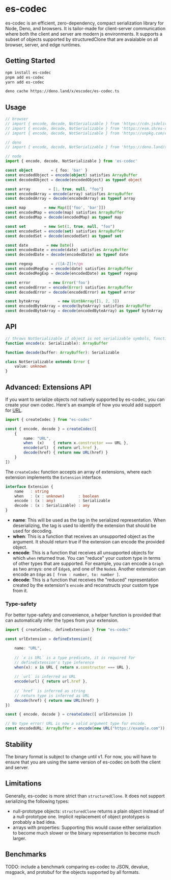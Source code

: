 # es-codec
es-codec is an efficient, zero-dependency, compact serialization library for Node, Deno, and browsers. It is tailor-made for client-server communication where both the client and server are modern js environments. It supports a subset of objects supported by structuredClone that are avaialable on all browser, server, and edge runtimes.

## Getting Started
```bash
npm install es-codec
pnpm add es-codec
yarn add es-codec
```
```bash
deno cache https://deno.land/x/escodec/es-codec.ts
```

## Usage
```ts
// browser
// import { encode, decode, NotSerializable } from 'https://cdn.jsdelivr.net/npm/es-codec/es-codec.js'
// import { encode, decode, NotSerializable } from 'https://esm.sh/es-codec/es-codec.js'
// import { encode, decode, NotSerializable } from 'https://unpkg.com/es-codec/es-codec.js'

// deno
// import { encode, decode, NotSerializable } from 'https://deno.land/x/escodec/es-codec.ts'

// node
import { encode, decode, NotSerializable } from 'es-codec'

const object        = { foo: 'bar' }
const encodedObject = encode(object) satisfies ArrayBuffer
const decodedObject = decode(encodedObject) as typeof object

const array        = [1, true, null, "foo"]
const encodedArray = encode(array) satisfies ArrayBuffer
const decodedArray = decode(encodedArray) as typeof array

const map        = new Map([['foo', 'bar']])
const encodedMap = encode(map) satisfies ArrayBuffer
const decodedMap = decode(encodedMap) as typeof map

const set        = new Set(1, true, null, "foo")
const encodedSet = encode(set) satisfies ArrayBuffer 
const decodedSet = decode(encodedSet) as typeof set

const date        = new Date()
const encodedDate = encode(date) satisfies ArrayBuffer
const decodedDate = decode(encodedDate) as typeof date

const regexp        = /([A-Z])+/gm
const encodedRegExp = encode(date) satisfies ArrayBuffer
const decodedRegExp = decode(encodedDate) as typeof regexp

const error        = new Error('foo')
const encodedError = encode(Error) satisfies ArrayBuffer
const decodedError = decode(encodedError) as typeof error

const byteArray        = new Uint8Array([1, 2, 3])
const encodedByteArray = encode(byteArray) satisfies ArrayBuffer
const decodedByteArray = decode(encodedByteArray) as typeof byteArray
```

## API
```ts
// throws NotSerializable if object is not serializable symbols, functions, class instances, etc.
function encode(x: Serializable): ArrayBuffer

function decode(buffer: ArrayBuffer): Serializable

class NotSerializable extends Error {
    value: unknown
}
```

## Advanced: Extensions API
If you want to serialize objects not natively supported by es-codec, you can create your own codec. Here's an example of how you would add support for [URL](https://developer.mozilla.org/en-US/docs/Web/API/URL).
```ts
import { createCodec } from "es-codec"

const { encode, decode } = createCodec([
    {
        name: "URL",
        when  (x)    { return x.constructor === URL },
        encode(url)  { return url.href },
        decode(href) { return new URL(href) }
    }
])
```
The `createCodec` function accepts an array of extensions, where each extension implements the `Extension` interface.
```ts
interface Extension {
    name   : string
    when   : (x : unknown)      : boolean
    encode : (x : any)          : Serializable
    decode : (x : Serializable) : any
}
```
- **name**: This will be used as the tag in the serialized representation. When deserializing, the tag is used to identify the extension that should be used for decoding.
- **when**: This is a function that receives an unsupported object as the argument. It should return true if the extension can encode the provided object.
- **encode**: This is a function that receives all unsupported objects for which `when` returned true. You can "reduce" your custom type in terms of other types that are supported. For example, you can encode a `Graph` as two arrays: one of `Edge`s, and one of the `Node`s. Another extension can encode an `Edge` as `[ from : number, to: number ]`.
- **decode**: This is a function that receives the "reduced" representation created by the extension's `encode` and reconstructs your custom type from it.

### Type-safety
For better type-safety and convenience, a helper function is provided that can automatically infer the types from your extension.
```ts
import { createCodec, defineExtension } from "es-codec"

const urlExtension = defineExtension({

    name: "URL",
    
    // `x is URL` is a type predicate, it is required for
    // defineExtension's type inference
    when(x): x is URL { return x.constructor === URL },
    
    // `url` is inferred as URL
    encode(url) { return url.href },
    
    // `href` is inferred as string
    // return type is inferred as URL
    decode(href) { return new URL(href) }
})

const { encode, decode } = createCodec([ urlExtension ])

// No type error! URL is now a valid argument type for encode.
const encodedURL: ArrayBuffer = encode(new URL("https://example.com"))
```

## Stability
The binary format is subject to change until v1. For now, you will have to ensure that you are using the same version of es-codec on both the client and server.

## Limitations
Generally, es-codec is more strict than `structuredClone`. It does not support serializing the following types:
- null-prototype objects: `structuredClone` returns a plain object instead of a null-prototype one. Implicit replacement of object prototypes is probably a bad idea.
- arrays with properties: Supporting this would cause either serialization to become much slower or the binary representation to become much larger.


## Benchmarks
TODO: include a benchmark comparing es-codec to JSON, devalue, msgpack, and protobuf for the objects supported by all formats.
